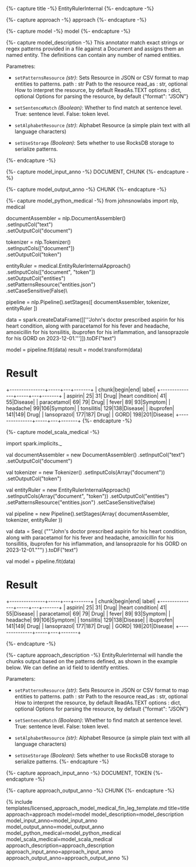 {%- capture title -%}
EntityRulerInternal
{%- endcapture -%}

{%- capture approach -%}
approach
{%- endcapture -%}

{%- capture model -%}
model
{%- endcapture -%}

{%- capture model_description -%}
This annotator match exact strings or regex patterns provided in a file against a Document and assigns them an named entity. The definitions can contain any number of named entities.

Parametres:
- `setPatternsResource` *(str)*: Sets Resource in JSON or CSV format to map entities to patterns.
        path : str
            Path to the resource
        read_as : str, optional
            How to interpret the resource, by default ReadAs.TEXT
        options : dict, optional
            Options for parsing the resource, by default {"format": "JSON"}

- `setSentenceMatch` *(Boolean)*: Whether to find match at sentence level. True: sentence level. False: token level.

- `setAlphabetResource` *(str)*: Alphabet Resource (a simple plain text with all language characters)

- `setUseStorage` *(Boolean)*: Sets whether to use RocksDB storage to serialize patterns.

{%- endcapture -%}

{%- capture model_input_anno -%}
DOCUMENT, CHUNK
{%- endcapture -%}

{%- capture model_output_anno -%}
CHUNK
{%- endcapture -%}

{%- capture model_python_medical -%}
from johnsnowlabs import nlp, medical

documentAssembler = nlp.DocumentAssembler()\
    .setInputCol("text")\
    .setOutputCol("document")

tokenizer = nlp.Tokenizer()\
    .setInputCols(["document"])\
    .setOutputCol("token")

entityRuler = medical.EntityRulerInternalApproach()\
    .setInputCols(["document", "token"])\
    .setOutputCol("entities")\
    .setPatternsResource("entities.json")\
    .setCaseSensitive(False)\

pipeline = nlp.Pipeline().setStages([
    documentAssembler,
    tokenizer,
    entityRuler
])

data = spark.createDataFrame([['''John's doctor prescribed aspirin for his heart condition, along with paracetamol for his fever and headache, amoxicillin for his tonsilitis, ibuprofen for his inflammation, and lansoprazole for his GORD on 2023-12-01.''']]).toDF("text")

model = pipeline.fit(data)
result = model.transform(data)

# Result
+---------------+-----+---+-------+
|          chunk|begin|end|  label|
+---------------+-----+---+-------+
|        aspirin|   25| 31|   Drug|
|heart condition|   41| 55|Disease|
|    paracetamol|   69| 79|   Drug|
|          fever|   89| 93|Symptom|
|       headache|   99|106|Symptom|
|     tonsilitis|  129|138|Disease|
|      ibuprofen|  141|149|   Drug|
|    lansoprazol|  177|187|   Drug|
|           GORD|  198|201|Disease|
+---------------+-----+---+-------+
{%- endcapture -%}


{%- capture model_scala_medical -%}
 
import spark.implicits._

val documentAssembler = new DocumentAssembler()
  .setInputCol("text")
  .setOutputCol("document")

val tokenizer = new Tokenizer()
  .setInputCols(Array("document"))
  .setOutputCol("token")

val entityRuler = new EntityRulerInternalApproach()
  .setInputCols(Array("document", "token"))
  .setOutputCol("entities")
  .setPatternsResource("entities.json")
  .setCaseSensitive(false)

val pipeline = new Pipeline().setStages(Array(
  documentAssembler,
  tokenizer,
  entityRuler
))

val data = Seq(
  ("""John's doctor prescribed aspirin for his heart condition, along with paracetamol for his fever and headache, amoxicillin for his tonsillitis, ibuprofen for his inflammation, and lansoprazole for his GORD on 2023-12-01.""")
).toDF("text")

val model = pipeline.fit(data)

# Result
+---------------+-----+---+-------+
|          chunk|begin|end|  label|
+---------------+-----+---+-------+
|        aspirin|   25| 31|   Drug|
|heart condition|   41| 55|Disease|
|    paracetamol|   69| 79|   Drug|
|          fever|   89| 93|Symptom|
|       headache|   99|106|Symptom|
|     tonsilitis|  129|138|Disease|
|      ibuprofen|  141|149|   Drug|
|    lansoprazol|  177|187|   Drug|
|           GORD|  198|201|Disease|
+---------------+-----+---+-------+

{%- endcapture -%}

{%- capture approach_description -%}
EntityRulerInternal will handle the chunks output based on the patterns defined, as shown in the example below. We can define an id field to identify entities.

Parameters:

- `setPatternsResource` *(str)*: Sets Resource in JSON or CSV format to map entities to patterns.
        path : str
            Path to the resource
        read_as : str, optional
            How to interpret the resource, by default ReadAs.TEXT
        options : dict, optional
            Options for parsing the resource, by default {"format": "JSON"}

- `setSentenceMatch` *(Boolean)*: Whether to find match at sentence level. True: sentence level. False: token level.

- `setAlphabetResource` *(str)*: Alphabet Resource (a simple plain text with all language characters)

- `setUseStorage` *(Boolean)*: Sets whether to use RocksDB storage to serialize patterns.
{%- endcapture -%}

{%- capture approach_input_anno -%}
DOCUMENT, TOKEN
{%- endcapture -%}

{%- capture approach_output_anno -%}
CHUNK
{%- endcapture -%}

{% include templates/licensed_approach_model_medical_fin_leg_template.md
title=title
approach=approach
model=model
model_description=model_description
model_input_anno=model_input_anno
model_output_anno=model_output_anno
model_python_medical=model_python_medical
model_scala_medical=model_scala_medical
approach_description=approach_description
approach_input_anno=approach_input_anno
approach_output_anno=approach_output_anno
%}
